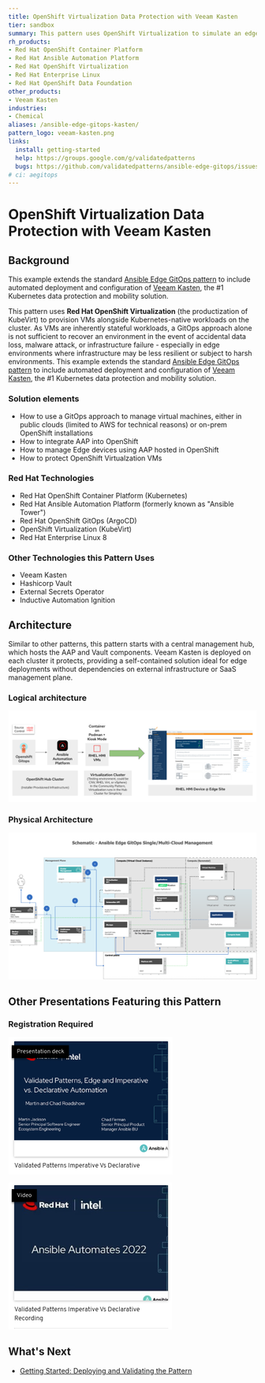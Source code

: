 ```yaml
---
title: OpenShift Virtualization Data Protection with Veeam Kasten
tier: sandbox
summary: This pattern uses OpenShift Virtualization to simulate an edge environment for VMs, protected by Veeam Kasten.
rh_products:
- Red Hat OpenShift Container Platform
- Red Hat Ansible Automation Platform
- Red Hat OpenShift Virtualization
- Red Hat Enterprise Linux
- Red Hat OpenShift Data Foundation
other_products:
- Veeam Kasten
industries:
- Chemical
aliases: /ansible-edge-gitops-kasten/
pattern_logo: veeam-kasten.png
links:
  install: getting-started
  help: https://groups.google.com/g/validatedpatterns
  bugs: https://github.com/validatedpatterns/ansible-edge-gitops/issues
# ci: aegitops
---
```


# OpenShift Virtualization Data Protection with Veeam Kasten

## Background

This example extends the standard [Ansible Edge GitOps pattern](https://validatedpatterns.io/patterns/ansible-edge-gitops/) to include automated deployment and configuration of [Veeam Kasten](https://www.veeam.com/products/cloud/kubernetes-data-protection.html), the #1 Kubernetes data protection and mobility solution.

This pattern uses **Red Hat OpenShift Virtualization** (the productization of KubeVirt) to provision VMs alongside Kubernetes-native workloads on the cluster. As VMs are inherently stateful workloads, a GitOps approach alone is not sufficient to recover an environment in the event of accidental data loss, malware attack, or infrastructure failure - especially in edge environments where infrastructure may be less resilient or subject to harsh environments. This example extends the standard [Ansible Edge GitOps pattern](https://validatedpatterns.io/patterns/ansible-edge-gitops/) to include automated deployment and configuration of [Veeam Kasten](https://www.veeam.com/products/cloud/kubernetes-data-protection.html), the #1 Kubernetes data protection and mobility solution.

### Solution elements

- How to use a GitOps approach to manage virtual machines, either in public clouds (limited to AWS for technical reasons) or on-prem OpenShift installations
- How to integrate AAP into OpenShift
- How to manage Edge devices using AAP hosted in OpenShift
- How to protect OpenShift Virtualzation VMs

### Red Hat Technologies

- Red Hat OpenShift Container Platform (Kubernetes)
- Red Hat Ansible Automation Platform (formerly known as "Ansible Tower")
- Red Hat OpenShift GitOps (ArgoCD)
- OpenShift Virtualization (KubeVirt)
- Red Hat Enterprise Linux 8

### Other Technologies this Pattern Uses

- Veeam Kasten
- Hashicorp Vault
- External Secrets Operator
- Inductive Automation Ignition

## Architecture

Similar to other patterns, this pattern starts with a central management hub, which hosts the AAP and Vault components. Veeam Kasten is deployed on each cluster it protects, providing a self-contained solution ideal for edge deployments without dependencies on external infrastructure or SaaS management plane.

### Logical architecture

![Ansible-Edge-Gitops-Architecture](/images/ansible-edge-gitops/ansible-edge-gitops-arch.png)

### Physical Architecture

![Ansible-Edge-GitOps-Physical-Architecture](/images/ansible-edge-gitops-kasten/aeg-arch-schematic.png)

## Other Presentations Featuring this Pattern

### Registration Required

[![Ansible-Automates-June-2022-Deck](/images/ansible-edge-gitops/automates-june-2022-deck-thumb.png)](https://tracks.redhat.com/c/validated-patterns_i?x=5wCWYS&lx=lT1ZfK)

[![Ansible-Automates-June-2022-Video](/images/ansible-edge-gitops/automates-june-2022-video-thumb.png)](https://tracks.redhat.com/c/preview-42?x=5wCWYS&lx=lT1ZfK)

## What's Next

- [Getting Started: Deploying and Validating the Pattern](getting-started)
